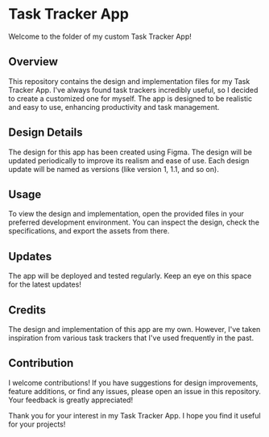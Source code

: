 # Task Tracker App

Welcome to the folder of my custom Task Tracker App!

## Overview

This repository contains the design and implementation files for my Task Tracker App. I've always found task trackers incredibly useful, so I decided to create a customized one for myself. The app is designed to be realistic and easy to use, enhancing productivity and task management.

## Design Details

The design for this app has been created using Figma. The design will be updated periodically to improve its realism and ease of use. Each design update will be named as versions (like version 1, 1.1, and so on).

## Usage

To view the design and implementation, open the provided files in your preferred development environment. You can inspect the design, check the specifications, and export the assets from there.

## Updates

The app will be deployed and tested regularly. Keep an eye on this space for the latest updates!

## Credits

The design and implementation of this app are my own. However, I've taken inspiration from various task trackers that I've used frequently in the past.

## Contribution

I welcome contributions! If you have suggestions for design improvements, feature additions, or find any issues, please open an issue in this repository. Your feedback is greatly appreciated!

Thank you for your interest in my Task Tracker App. I hope you find it useful for your projects!
